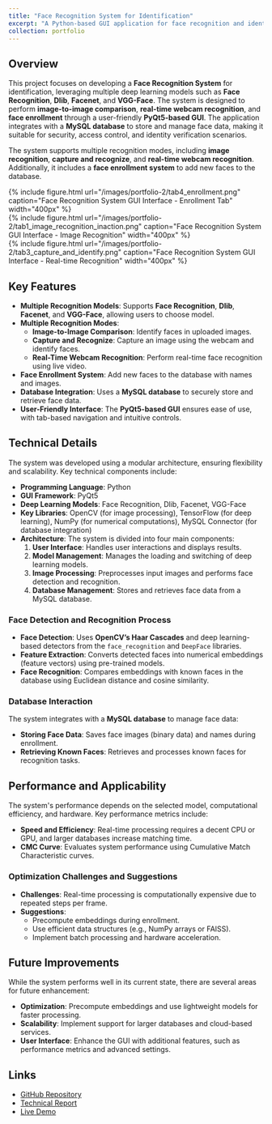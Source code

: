 ```yaml
---
title: "Face Recognition System for Identification"
excerpt: "A Python-based GUI application for face recognition and identification using multiple deep learning models <br/><img src='https://static-content.regulaforensics.com/Blog/0524-2.webp'>"
collection: portfolio
---
```


## Overview
This project focuses on developing a **Face Recognition System** for identification, leveraging multiple deep learning models such as **Face Recognition**, **Dlib**, **Facenet**, and **VGG-Face**. The system is designed to perform **image-to-image comparison**, **real-time webcam recognition**, and **face enrollment** through a user-friendly **PyQt5-based GUI**. The application integrates with a **MySQL database** to store and manage face data, making it suitable for security, access control, and identity verification scenarios.

The system supports multiple recognition modes, including **image recognition**, **capture and recognize**, and **real-time webcam recognition**. Additionally, it includes a **face enrollment system** to add new faces to the database.

<div class="row justify-content-center">
    <div class="col-sm-5">
        {% include figure.html 
            url="/images/portfolio-2/tab4_enrollment.png" 
            caption="Face Recognition System GUI Interface - Enrollment Tab" 
            width="400px" 
        %}
    </div>
    <div class="col-sm-5">
        {% include figure.html 
            url="/images/portfolio-2/tab1_image_recognition_inaction.png" 
            caption="Face Recognition System GUI Interface - Image Recognition" 
            width="400px" 
        %}
    </div>
        <div class="col-sm-5">
        {% include figure.html 
            url="/images/portfolio-2/tab3_capture_and_identify.png" 
            caption="Face Recognition System GUI Interface - Real-time Recognition" 
            width="400px" 
        %}
    </div>
</div> 

## Key Features
- **Multiple Recognition Models**: Supports **Face Recognition**, **Dlib**, **Facenet**, and **VGG-Face**, allowing users to choose model.
- **Multiple Recognition Modes**:
  - **Image-to-Image Comparison**: Identify faces in uploaded images.
  - **Capture and Recognize**: Capture an image using the webcam and identify faces.
  - **Real-Time Webcam Recognition**: Perform real-time face recognition using live video.
- **Face Enrollment System**: Add new faces to the database with names and images.
- **Database Integration**: Uses a **MySQL database** to securely store and retrieve face data.
- **User-Friendly Interface**: The **PyQt5-based GUI** ensures ease of use, with tab-based navigation and intuitive controls.

## Technical Details
The system was developed using a modular architecture, ensuring flexibility and scalability. Key technical components include:
- **Programming Language**: Python
- **GUI Framework**: PyQt5
- **Deep Learning Models**: Face Recognition, Dlib, Facenet, VGG-Face
- **Key Libraries**: OpenCV (for image processing), TensorFlow (for deep learning), NumPy (for numerical computations), MySQL Connector (for database integration)
- **Architecture**: The system is divided into four main components:
  1. **User Interface**: Handles user interactions and displays results.
  2. **Model Management**: Manages the loading and switching of deep learning models.
  3. **Image Processing**: Preprocesses input images and performs face detection and recognition.
  4. **Database Management**: Stores and retrieves face data from a MySQL database.

### Face Detection and Recognition Process
- **Face Detection**: Uses **OpenCV’s Haar Cascades** and deep learning-based detectors from the `face_recognition` and `DeepFace` libraries.
- **Feature Extraction**: Converts detected faces into numerical embeddings (feature vectors) using pre-trained models.
- **Face Recognition**: Compares embeddings with known faces in the database using Euclidean distance and cosine similarity.

### Database Interaction
The system integrates with a **MySQL database** to manage face data:
- **Storing Face Data**: Saves face images (binary data) and names during enrollment.
- **Retrieving Known Faces**: Retrieves and processes known faces for recognition tasks.

## Performance and Applicability
The system's performance depends on the selected model, computational efficiency, and hardware. Key performance metrics include:
- **Speed and Efficiency**: Real-time processing requires a decent CPU or GPU, and larger databases increase matching time.
- **CMC Curve**: Evaluates system performance using Cumulative Match Characteristic curves.

### Optimization Challenges and Suggestions
- **Challenges**: Real-time processing is computationally expensive due to repeated steps per frame.
- **Suggestions**:
  - Precompute embeddings during enrollment.
  - Use efficient data structures (e.g., NumPy arrays or FAISS).
  - Implement batch processing and hardware acceleration.

## Future Improvements
While the system performs well in its current state, there are several areas for future enhancement:
- **Optimization**: Precompute embeddings and use lightweight models for faster processing.
- **Scalability**: Implement support for larger databases and cloud-based services.
- **User Interface**: Enhance the GUI with additional features, such as performance metrics and advanced settings.

## Links
- [GitHub Repository](https://github.com/PHYRA47/Biometrics-II/tree/main/Biometrics%20Skills%20-%20Amine%20Nait-Ali/skill2_Face_Recognition_for_Identification)
- [Technical Report](https://studentuef-my.sharepoint.com/:b:/g/personal/frnegasa_uef_fi/Ec3RJEyHAYRLqSxMyT6OTtsBLqkzQKqHDoDZpu4WWmMrgA?e=VfEnhp)
- [Live Demo](https://github.com/user-attachments/assets/52b92302-bcdb-403b-9580-960e7f4ee091)